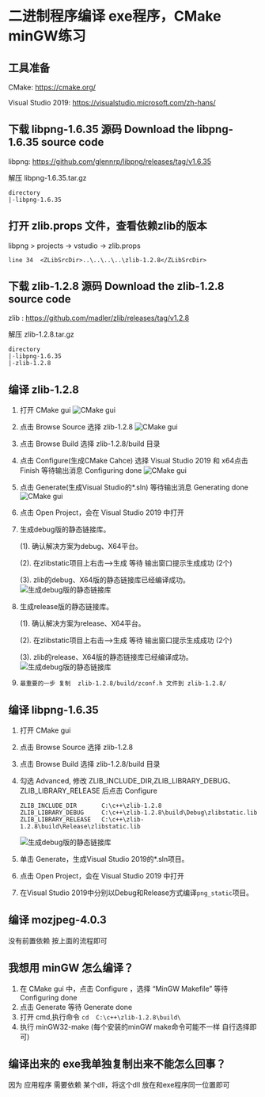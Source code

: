 # 二进制程序编译 exe程序，CMake minGW练习

## 工具准备 

CMake: https://cmake.org/

Visual Studio 2019: https://visualstudio.microsoft.com/zh-hans/

## 下载 libpng-1.6.35 源码    Download the libpng-1.6.35 source code

libpng: https://github.com/glennrp/libpng/releases/tag/v1.6.35

解压 libpng-1.6.35.tar.gz

```
directory
|-libpng-1.6.35

```
## 打开 zlib.props  文件，查看依赖zlib的版本

libpng > projects -> vstudio ->  zlib.props 

```
line 34  <ZLibSrcDir>..\..\..\..\zlib-1.2.8</ZLibSrcDir>
```

## 下载 zlib-1.2.8 源码  Download the zlib-1.2.8 source code

zlib : https://github.com/madler/zlib/releases/tag/v1.2.8

解压 zlib-1.2.8.tar.gz
```
directory
|-libpng-1.6.35
|-zlib-1.2.8

```

## 编译 zlib-1.2.8

1. 打开 CMake gui
![CMake gui](./img/1.png)

2. 点击 Browse Source 选择 zlib-1.2.8 
![CMake gui](./img/2.png)
3. 点击 Browse Build 选择 zlib-1.2.8/build 目录

4. 点击 Configure(生成CMake Cahce) 选择 Visual Studio 
2019 和 x64点击 Finish 等待输出消息  Configuring done
![CMake gui](./img/3.png)
5. 点击 Generate(生成Visual Studio的*.sln)  等待输出消息 Generating  done
![CMake gui](./img/4.png)
6. 点击 Open Project，会在 Visual Studio 
2019 中打开

7. 生成debug版的静态链接库。
   
    (1). 确认解决方案为debug、X64平台。
    
    (2). 在zlibstatic项目上右击–>生成  等待 输出窗口提示生成成功 (2个)

    (3). zlib的debug、X64版的静态链接库已经编译成功。
    ![生成debug版的静态链接库](./img/5.png)

8. 生成release版的静态链接库。

    (1). 确认解决方案为release、X64平台。

    (2). 在zlibstatic项目上右击–>生成  等待 输出窗口提示生成成功 (2个)

    (3). zlib的release、X64版的静态链接库已经编译成功。
    ![生成debug版的静态链接库](./img/6.png)

9. `最重要的一步 复制  zlib-1.2.8/build/zconf.h 文件到 zlib-1.2.8/`

## 编译 libpng-1.6.35

1. 打开 CMake gui

2. 点击 Browse Source 选择 zlib-1.2.8 

3. 点击 Browse Build 选择 zlib-1.2.8/build 目录

4. 勾选 Advanced, 修改 ZLIB_INCLUDE_DIR,ZLIB_LIBRARY_DEBUG、ZLIB_LIBRARY_RELEASE 后点击 Configure

    ```
    ZLIB_INCLUDE_DIR       C:\c++\zlib-1.2.8
    ZLIB_LIBRARY_DEBUG     C:\c++\zlib-1.2.8\build\Debug\zlibstatic.lib
    ZLIB_LIBRARY_RELEASE   C:\c++\zlib-1.2.8\build\Release\zlibstatic.lib
    ```
    ![生成debug版的静态链接库](./img/7.png)
5. 单击 Generate，生成Visual Studio 2019的*.sln项目。
6. 点击 Open Project，会在 Visual Studio 2019 中打开

7. 在Visual Studio 2019中分别以Debug和Release方式编译`png_static`项目。



## 编译 mozjpeg-4.0.3

 没有前置依赖  按上面的流程即可

## 我想用 minGW 怎么编译？

1. 在 CMake gui 中，点击 Configure ，选择 “MinGW Makefile” 等待  Configuring done
2. 点击 Generate 等待  Generate done
3. 打开 cmd,执行命令 `cd  C:\c++\zlib-1.2.8\build\`
4. 执行 minGW32-make (每个安装的minGW make命令可能不一样 自行选择即可)


## 编译出来的 exe我单独复制出来不能怎么回事？

因为 应用程序 需要依赖 某个dll，将这个dll 放在和exe程序同一位置即可
